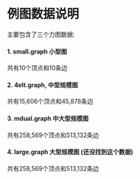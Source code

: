 # 例图数据说明
主要包含了三个力图数据:
 #### 1. small.graph 小型图
共有10个顶点和10条边

 #### 2. 4elt.graph, 中型规模图
共有15,606个顶点和45,878条边

 #### 3. mdual.graph 中大型规模图
共有258,569个顶点和513,132条边

 #### 4. large.graph 大型规模图 (还没找到这个数据)
共有258,569个顶点和513,132条边
